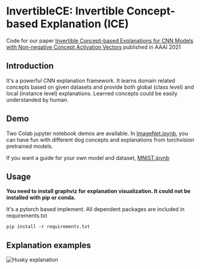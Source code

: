 # InvertibleCE: Invertible Concept-based Explanation (ICE)
Code for our paper [Invertible Concept-based Explanations for CNN Models with Non-negative Concept Activation Vectors](https://arxiv.org/abs/2006.15417) published in AAAI 2021

## Introduction

It's a powerful CNN explanation framework. It learns domain related concepts based on given datasets and provide both global (class level) and local (instance level) explanations. Learned concepts could be easily understanded by human.


## Demo
Two Colab jupyter notebook demos are available. In [ImageNet.ipynb](https://colab.research.google.com/github/zhangrh93/InvertibleCE/blob/main/demo/ImageNet.ipynb), you can have fun with different dog concepts and explanations from torchvision pretrained models.

If you want a guide for your own model and dataset, [MNIST.ipynb](https://colab.research.google.com/github/zhangrh93/InvertibleCE/blob/main/demo/MNIST.ipynb)


## Usage

**You need to install graphviz for explanation visualization. It could not be installed with pip or conda.**

It's a pytorch based implement. All dependent packages are included in requirements.txt

    pip install -r requirements.txt

## Explanation examples

![Husky explanation](https://github.com/zhangrh93/InvertibleCE/blob/main/Examples/248%20Eskimo%20dog%2C%20husky.jpg)
